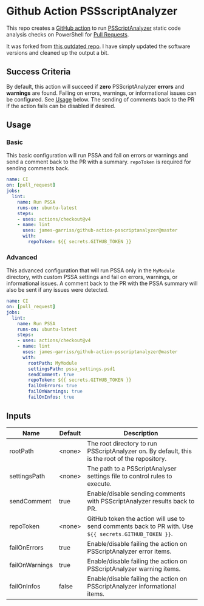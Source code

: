 # Github Action PSSscriptAnalyzer

This repo creates a [GitHub action](https://github.com/features/actions) to run [PSScriptAnalyzer](https://github.com/PowerShell/PSScriptAnalyzer) static code analysis checks on PowerShell for [Pull Requests](https://help.github.com/articles/about-pull-requests/).

It was forked from [this outdated repo](https://github.com/devblackops/github-action-psscriptanalyzer).  I have simply updated the software versions and cleaned up the output a bit.  

## Success Criteria

By default, this action will succeed if **zero** PSScriptAnalyzer **errors** and **warnings** are found. Failing on errors, warnings, or informational issues can be configured. See [Usage](#Usage) below. The sending of comments back to the PR if the action fails can be disabled if desired.

## Usage

### Basic

This basic configuration will run PSSA and fail on errors or warnings and send a comment back to the PR with a summary.  `repoToken` is required for sending comments back.

```yaml
name: CI
on: [pull_request]
jobs:
  lint:
    name: Run PSSA
    runs-on: ubuntu-latest
    steps:
    - uses: actions/checkout@v4
    - name: lint
      uses: james-garriss/github-action-psscriptanalyzer@master
      with:
        repoToken: ${{ secrets.GITHUB_TOKEN }}
```

### Advanced

This advanced configuration that will run PSSA only in the `MyModule` directory, with custom PSSA settings and fail on errors, warnings, or informational issues.
A comment back to the PR with the PSSA summary will also be sent if any issues were detected.

```yaml
name: CI
on: [pull_request]
jobs:
  lint:
    name: Run PSSA
    runs-on: ubuntu-latest
    steps:
    - uses: actions/checkout@v4
    - name: lint
      uses: james-garriss/github-action-psscriptanalyzer@master
      with:
        rootPath: MyModule
        settingsPath: pssa_settings.psd1
        sendComment: true
        repoToken: ${{ secrets.GITHUB_TOKEN }}
        failOnErrors: true
        failOnWarnings: true
        failOnInfos: true
```

## Inputs

| Name           | Default  | Description |
|----------------|----------|-------------|
| rootPath       | \<none>  | The root directory to run PSScriptAnalyzer on. By default, this is the root of the repository.
| settingsPath   | \<none>  | The path to a PSScriptAnalyser settings file to control rules to execute.
| sendComment    | true     | Enable/disable sending comments with PSScriptAnalyzer results back to PR.
| repoToken      | \<none>  | GitHub token the action will use to send comments back to PR with. Use `${{ secrets.GITHUB_TOKEN }}`.
| failOnErrors   | true     | Enable/disable failing the action on PSScriptAnalyzer error items.
| failOnWarnings | true     | Enable/disable failing the action on PSScriptAnalyzer warning items.
| failOnInfos    | false    | Enable/disable failing the action on PSScriptAnalyzer informational items.
